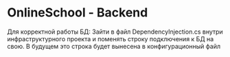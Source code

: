 # OnlineSchool - Backend
Для корректной работы БД: Зайти в файл DependencyInjection.cs внутри инфраструктурного проекта и поменять строку подключения к БД на свою. В будущем это строка будет вынесена в конфигурационный файл
